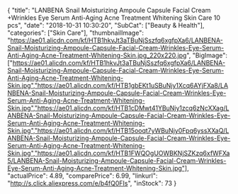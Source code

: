 {
	"title": "LANBENA Snail Moisturizing Ampoule Capsule Facial Cream +Wrinkles Eye Serum Anti-Aging Acne Treatment Whitening Skin Care 10 pcs",
	"date": "2018-10-31 10:30:20",
	"SubCat": ["Beauty & Health"],
	"categories": ["Skin Care"],
	"thumbnailImage": "https://ae01.alicdn.com/kf/HTB1hkvJt3aTBuNjSszfq6xgfpXa6/LANBENA-Snail-Moisturizing-Ampoule-Capsule-Facial-Cream-Wrinkles-Eye-Serum-Anti-Aging-Acne-Treatment-Whitening-Skin.jpg_220x220.jpg",
	"BigImage": ["https://ae01.alicdn.com/kf/HTB1hkvJt3aTBuNjSszfq6xgfpXa6/LANBENA-Snail-Moisturizing-Ampoule-Capsule-Facial-Cream-Wrinkles-Eye-Serum-Anti-Aging-Acne-Treatment-Whitening-Skin.jpg","https://ae01.alicdn.com/kf/HTB1gbEKt1uSBuNjy1Xcq6AYjFXa8/LANBENA-Snail-Moisturizing-Ampoule-Capsule-Facial-Cream-Wrinkles-Eye-Serum-Anti-Aging-Acne-Treatment-Whitening-Skin.jpg","https://ae01.alicdn.com/kf/HTB1cDMwt41YBuNjy1zcq6zNcXXag/LANBENA-Snail-Moisturizing-Ampoule-Capsule-Facial-Cream-Wrinkles-Eye-Serum-Anti-Aging-Acne-Treatment-Whitening-Skin.jpg","https://ae01.alicdn.com/kf/HTB15ooqt7yWBuNjy0Fpq6yssXXaQ/LANBENA-Snail-Moisturizing-Ampoule-Capsule-Facial-Cream-Wrinkles-Eye-Serum-Anti-Aging-Acne-Treatment-Whitening-Skin.jpg","https://ae01.alicdn.com/kf/HTB1FWQOgUOWBKNjSZKzq6xfWFXa5/LANBENA-Snail-Moisturizing-Ampoule-Capsule-Facial-Cream-Wrinkles-Eye-Serum-Anti-Aging-Acne-Treatment-Whitening-Skin.jpg"],
	"actualPrice": 4.89,
	"comparePrice": 6.99,
	"linkurl": "http://s.click.aliexpress.com/e/b4fQ0FIs",
	"inStock": 73
}
